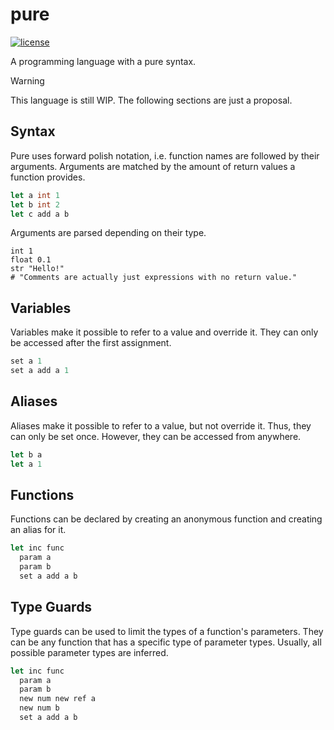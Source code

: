 # pure 

[![license](https://custom-icon-badges.demolab.com/github/license/brckd/template?logo=law)](LICENSE.md)

A programming language with a pure syntax.

> [!WARNING]  
> This language is still WIP. The following sections are just a proposal.

## Syntax

Pure uses forward polish notation, i.e. function names are followed by their arguments. Arguments are matched by the amount of return values a function provides.
```pure
let a int 1
let b int 2
let c add a b
```

Arguments are parsed depending on their type.
```
int 1
float 0.1
str "Hello!"
# "Comments are actually just expressions with no return value."
```

##  Variables

Variables make it possible to refer to a value and override it. They can only be accessed after the first assignment.
```pure
set a 1
set a add a 1
```

## Aliases

Aliases make it possible to refer to a value, but not override it. Thus, they can only be set once. However, they can be accessed from anywhere.
```pure
let b a
let a 1
```

## Functions

Functions can be declared by creating an anonymous function and creating an alias for it.
```pure
let inc func
  param a
  param b
  set a add a b
```

## Type Guards

Type guards can be used to limit the types of a function's parameters. They can be any function that has a specific type of parameter types. Usually, all possible parameter types are inferred.
```pure
let inc func
  param a
  param b
  new num new ref a
  new num b
  set a add a b
```
